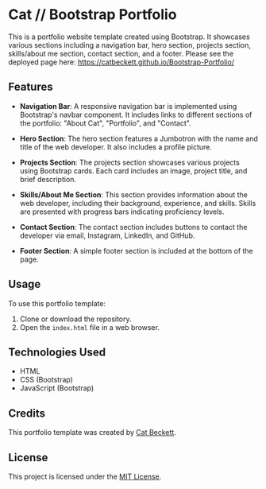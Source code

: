 # Cat // Bootstrap Portfolio

This is a portfolio website template created using Bootstrap. It showcases various sections including a navigation bar, hero section, projects section, skills/about me section, contact section, and a footer.
Please see the deployed page here: https://catbeckett.github.io/Bootstrap-Portfolio/ 

## Features

- **Navigation Bar**: A responsive navigation bar is implemented using Bootstrap's navbar component. It includes links to different sections of the portfolio: "About Cat", "Portfolio", and "Contact".

- **Hero Section**: The hero section features a Jumbotron with the name and title of the web developer. It also includes a profile picture.

- **Projects Section**: The projects section showcases various projects using Bootstrap cards. Each card includes an image, project title, and brief description.

- **Skills/About Me Section**: This section provides information about the web developer, including their background, experience, and skills. Skills are presented with progress bars indicating proficiency levels.

- **Contact Section**: The contact section includes buttons to contact the developer via email, Instagram, LinkedIn, and GitHub.

- **Footer Section**: A simple footer section is included at the bottom of the page.

## Usage

To use this portfolio template:

1. Clone or download the repository.
2. Open the `index.html` file in a web browser.

## Technologies Used

- HTML
- CSS (Bootstrap)
- JavaScript (Bootstrap)

## Credits

This portfolio template was created by [Cat Beckett](https://github.com/catbeckett).

## License

This project is licensed under the [MIT License](LICENSE).
